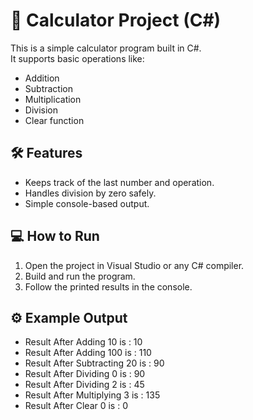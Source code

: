 # 🧮 Calculator Project (C#)

This is a simple calculator program built in C#.  
It supports basic operations like:

- Addition
- Subtraction
- Multiplication
- Division
- Clear function

## 🛠️ Features
- Keeps track of the last number and operation.
- Handles division by zero safely.
- Simple console-based output.

## 💻 How to Run
1. Open the project in Visual Studio or any C# compiler.
2. Build and run the program.
3. Follow the printed results in the console.

## ⚙️ Example Output
- Result After Adding 10 is : 10
- Result After Adding 100 is : 110
- Result After Subtracting 20 is : 90
- Result After Dividing 0 is : 90
- Result After Dividing 2 is : 45
- Result After Multiplying 3 is : 135
- Result After Clear 0 is : 0
